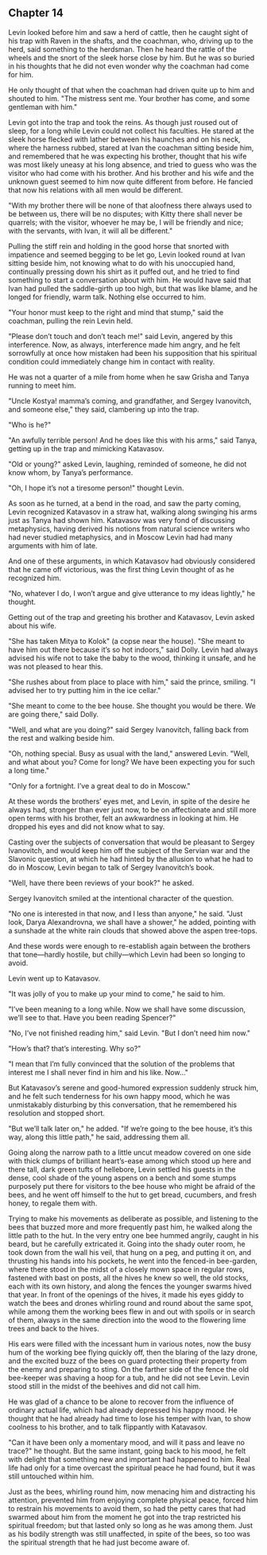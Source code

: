 ## Chapter 14


Levin looked before him and saw a herd of cattle, then he caught sight
of his trap with Raven in the shafts, and the coachman, who, driving up
to the herd, said something to the herdsman. Then he heard the rattle of
the wheels and the snort of the sleek horse close by him. But he was so
buried in his thoughts that he did not even wonder why the coachman had
come for him.

He only thought of that when the coachman had driven quite up to him and
shouted to him. "The mistress sent me. Your brother has come, and some
gentleman with him."

Levin got into the trap and took the reins. As though just roused out of
sleep, for a long while Levin could not collect his faculties. He stared
at the sleek horse flecked with lather between his haunches and on his
neck, where the harness rubbed, stared at Ivan the coachman sitting
beside him, and remembered that he was expecting his brother, thought
that his wife was most likely uneasy at his long absence, and tried to
guess who was the visitor who had come with his brother. And his brother
and his wife and the unknown guest seemed to him now quite different
from before. He fancied that now his relations with all men would be
different.

"With my brother there will be none of that aloofness there always used
to be between us, there will be no disputes; with Kitty there shall
never be quarrels; with the visitor, whoever he may be, I will be
friendly and nice; with the servants, with Ivan, it will all be
different."

Pulling the stiff rein and holding in the good horse that snorted with
impatience and seemed begging to be let go, Levin looked round at Ivan
sitting beside him, not knowing what to do with his unoccupied hand,
continually pressing down his shirt as it puffed out, and he tried to
find something to start a conversation about with him. He would have
said that Ivan had pulled the saddle-girth up too high, but that was
like blame, and he longed for friendly, warm talk. Nothing else occurred
to him.

"Your honor must keep to the right and mind that stump," said the
coachman, pulling the rein Levin held.

"Please don’t touch and don’t teach me!" said Levin, angered by this
interference. Now, as always, interference made him angry, and he felt
sorrowfully at once how mistaken had been his supposition that his
spiritual condition could immediately change him in contact with
reality.

He was not a quarter of a mile from home when he saw Grisha and Tanya
running to meet him.

"Uncle Kostya! mamma’s coming, and grandfather, and Sergey Ivanovitch,
and someone else," they said, clambering up into the trap.

"Who is he?"

"An awfully terrible person! And he does like this with his arms," said
Tanya, getting up in the trap and mimicking Katavasov.

"Old or young?" asked Levin, laughing, reminded of someone, he did not
know whom, by Tanya’s performance.

"Oh, I hope it’s not a tiresome person!" thought Levin.

As soon as he turned, at a bend in the road, and saw the party coming,
Levin recognized Katavasov in a straw hat, walking along swinging his
arms just as Tanya had shown him. Katavasov was very fond of discussing
metaphysics, having derived his notions from natural science writers who
had never studied metaphysics, and in Moscow Levin had had many
arguments with him of late.

And one of these arguments, in which Katavasov had obviously considered
that he came off victorious, was the first thing Levin thought of as he
recognized him.

"No, whatever I do, I won’t argue and give utterance to my ideas
lightly," he thought.

Getting out of the trap and greeting his brother and Katavasov, Levin
asked about his wife.

"She has taken Mitya to Kolok" (a copse near the house). "She meant to
have him out there because it’s so hot indoors," said Dolly. Levin had
always advised his wife not to take the baby to the wood, thinking it
unsafe, and he was not pleased to hear this.

"She rushes about from place to place with him," said the prince,
smiling. "I advised her to try putting him in the ice cellar."

"She meant to come to the bee house. She thought you would be there. We
are going there," said Dolly.

"Well, and what are you doing?" said Sergey Ivanovitch, falling back
from the rest and walking beside him.

"Oh, nothing special. Busy as usual with the land," answered Levin.
"Well, and what about you? Come for long? We have been expecting you for
such a long time."

"Only for a fortnight. I’ve a great deal to do in Moscow."

At these words the brothers’ eyes met, and Levin, in spite of the desire
he always had, stronger than ever just now, to be on affectionate and
still more open terms with his brother, felt an awkwardness in looking
at him. He dropped his eyes and did not know what to say.

Casting over the subjects of conversation that would be pleasant to
Sergey Ivanovitch, and would keep him off the subject of the Servian war
and the Slavonic question, at which he had hinted by the allusion to
what he had to do in Moscow, Levin began to talk of Sergey Ivanovitch’s
book.

"Well, have there been reviews of your book?" he asked.

Sergey Ivanovitch smiled at the intentional character of the question.

"No one is interested in that now, and I less than anyone," he said.
"Just look, Darya Alexandrovna, we shall have a shower," he added,
pointing with a sunshade at the white rain clouds that showed above the
aspen tree-tops.

And these words were enough to re-establish again between the brothers
that tone—hardly hostile, but chilly—which Levin had been so longing to
avoid.

Levin went up to Katavasov.

"It was jolly of you to make up your mind to come," he said to him.

"I’ve been meaning to a long while. Now we shall have some discussion,
we’ll see to that. Have you been reading Spencer?"

"No, I’ve not finished reading him," said Levin. "But I don’t need him
now."

"How’s that? that’s interesting. Why so?"

"I mean that I’m fully convinced that the solution of the problems that
interest me I shall never find in him and his like. Now..."

But Katavasov’s serene and good-humored expression suddenly struck him,
and he felt such tenderness for his own happy mood, which he was
unmistakably disturbing by this conversation, that he remembered his
resolution and stopped short.

"But we’ll talk later on," he added. "If we’re going to the bee house,
it’s this way, along this little path," he said, addressing them all.

Going along the narrow path to a little uncut meadow covered on one side
with thick clumps of brilliant heart’s-ease among which stood up here
and there tall, dark green tufts of hellebore, Levin settled his guests
in the dense, cool shade of the young aspens on a bench and some stumps
purposely put there for visitors to the bee house who might be afraid of
the bees, and he went off himself to the hut to get bread, cucumbers,
and fresh honey, to regale them with.

Trying to make his movements as deliberate as possible, and listening to
the bees that buzzed more and more frequently past him, he walked along
the little path to the hut. In the very entry one bee hummed angrily,
caught in his beard, but he carefully extricated it. Going into the
shady outer room, he took down from the wall his veil, that hung on a
peg, and putting it on, and thrusting his hands into his pockets, he
went into the fenced-in bee-garden, where there stood in the midst of a
closely mown space in regular rows, fastened with bast on posts, all the
hives he knew so well, the old stocks, each with its own history, and
along the fences the younger swarms hived that year. In front of the
openings of the hives, it made his eyes giddy to watch the bees and
drones whirling round and round about the same spot, while among them
the working bees flew in and out with spoils or in search of them,
always in the same direction into the wood to the flowering lime trees
and back to the hives.

His ears were filled with the incessant hum in various notes, now the
busy hum of the working bee flying quickly off, then the blaring of the
lazy drone, and the excited buzz of the bees on guard protecting their
property from the enemy and preparing to sting. On the farther side of
the fence the old bee-keeper was shaving a hoop for a tub, and he did
not see Levin. Levin stood still in the midst of the beehives and did
not call him.

He was glad of a chance to be alone to recover from the influence of
ordinary actual life, which had already depressed his happy mood. He
thought that he had already had time to lose his temper with Ivan, to
show coolness to his brother, and to talk flippantly with Katavasov.

"Can it have been only a momentary mood, and will it pass and leave no
trace?" he thought. But the same instant, going back to his mood, he
felt with delight that something new and important had happened to him.
Real life had only for a time overcast the spiritual peace he had found,
but it was still untouched within him.

Just as the bees, whirling round him, now menacing him and distracting
his attention, prevented him from enjoying complete physical peace,
forced him to restrain his movements to avoid them, so had the petty
cares that had swarmed about him from the moment he got into the trap
restricted his spiritual freedom; but that lasted only so long as he was
among them. Just as his bodily strength was still unaffected, in spite
of the bees, so too was the spiritual strength that he had just become
aware of.



